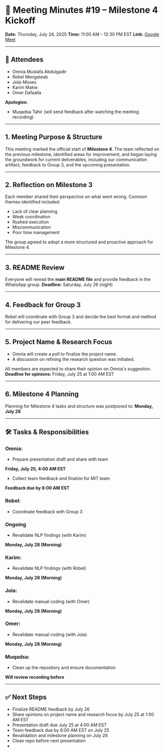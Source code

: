 # 📝 Meeting Minutes #19 – Milestone 4 Kickoff

**Date:** Thursday, July 24, 2025
**Time:** 11:00 AM – 12:30 PM EST
**Link:** [Google Meet](https://meet.google.com/wdg-swcr-dxa)

---

## 👥 Attendees

- Omnia Mustafa Abdulgadir
- Robel Mengsteab
- Jola-Moses
- Karim Makie
- Omer Dafaalla

**Apologies:**

- Muqadsa Tahir (will send feedback after watching the meeting recording)

---

## 1. Meeting Purpose & Structure

This meeting marked the official start of **Milestone 4**.
The team reflected on the previous milestone, identified areas for improvement,
and began laying the groundwork for current deliverables,
including our communication artifact,
feedback to Group 3, and the upcoming presentation.

---

## 2. Reflection on Milestone 3

Each member shared their perspective on what went wrong.
Common themes identified included:

- Lack of clear planning
- Weak coordination
- Rushed execution
- Miscommunication
- Poor time management

The group agreed to adopt a more structured and
proactive approach for Milestone 4.

---

## 3. README Review

Everyone will reread the **main README file**
and provide feedback in the WhatsApp group.
**Deadline:** Saturday, July 26 (night)

---

## 4. Feedback for Group 3

Robel will coordinate with Group 3 and decide the best format and method for 
delivering our peer feedback.

---

## 5. Project Name & Research Focus

- Omnia will create a poll to finalize the project name.
- A discussion on refining the research question was initiated.

All members are expected to share their opinion on Omnia's suggestion.
**Deadline for opinions:** Friday, July 25 at 1:00 AM EST

---

## 6. Milestone 4 Planning

Planning for Milestone 4 tasks and structure was postponed to:
**Monday, July 28**

---

## 🛠 Tasks & Responsibilities

### **Omnia:**

- Prepare presentation draft and share with team
  
**Friday, July 25, 4:00 AM EST**

- Collect team feedback and finalize for MIT team
  
**Feedback due by 8:00 AM EST**

### **Robel:**

- Coordinate feedback with Group 3
  
### **Ongoing**

- Revalidate NLP findings (with Karim)
  
**Monday, July 28 (Morning)**
  
### **Karim:** 

- Revalidate NLP findings (with Robel)
  
**Monday, July 28 (Morning)**
  
### **Jola:** 

- Revalidate manual coding (with Omer)
  
**Monday, July 28 (Morning)**

### **Omer:** 

- Revalidate manual coding (with Jola)
  
**Monday, July 28 (Morning)**

### **Muqadsa:**

- Clean up the repository and ensure documentation
  
**Will review recording before**

---

## ✅ Next Steps

- Finalize README feedback by July 26
- Share opinions on project name and research focus by July 25 at 1:00 AM EST
- Presentation draft due July 25 at 4:00 AM EST
- Team feedback due by 8:00 AM EST on July 25
- Revalidation and milestone planning on July 28
- Clean repo before next presentation
- 
